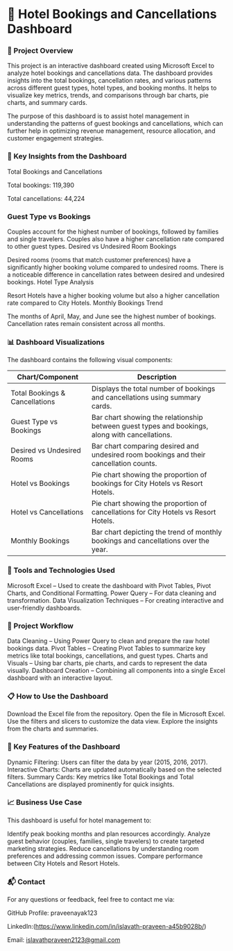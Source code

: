 
# 🏨 Hotel Bookings and Cancellations Dashboard
### 📌 Project Overview
This project is an interactive dashboard created using Microsoft Excel to analyze hotel bookings and cancellations data. The dashboard provides insights into the total bookings, cancellation rates, and various patterns across different guest types, hotel types, and booking months. It helps to visualize key metrics, trends, and comparisons through bar charts, pie charts, and summary cards.

The purpose of this dashboard is to assist hotel management in understanding the patterns of guest bookings and cancellations, which can further help in optimizing revenue management, resource allocation, and customer engagement strategies.

### 🎯 Key Insights from the Dashboard
Total Bookings and Cancellations

Total bookings: 119,390

Total cancellations: 44,224

### Guest Type vs Bookings

Couples account for the highest number of bookings, followed by families and single travelers.
Couples also have a higher cancellation rate compared to other guest types.
Desired vs Undesired Room Bookings

Desired rooms (rooms that match customer preferences) have a significantly higher booking volume compared to undesired rooms.
There is a noticeable difference in cancellation rates between desired and undesired bookings.
Hotel Type Analysis

Resort Hotels have a higher booking volume but also a higher cancellation rate compared to City Hotels.
Monthly Bookings Trend

The months of April, May, and June see the highest number of bookings.
Cancellation rates remain consistent across all months.
### 📊 Dashboard Visualizations
The dashboard contains the following visual components:

| Chart/Component | Description |
|--------------------|-----------------------------|
|Total Bookings & Cancellations|Displays the total number of bookings and cancellations using summary cards.|
|Guest Type vs Bookings|	Bar chart showing the relationship between guest types and bookings, along with cancellations.|
Desired vs Undesired Rooms|	Bar chart comparing desired and undesired room bookings and their cancellation counts.|
Hotel vs Bookings|	Pie chart showing the proportion of bookings for City Hotels vs Resort Hotels.|
Hotel vs Cancellations|	Pie chart showing the proportion of cancellations for City Hotels vs Resort Hotels.|
Monthly Bookings|	Bar chart depicting the trend of monthly bookings and cancellations over the year.|


### 🧰 Tools and Technologies Used
Microsoft Excel – Used to create the dashboard with Pivot Tables, Pivot Charts, and Conditional Formatting.
Power Query – For data cleaning and transformation.
Data Visualization Techniques – For creating interactive and user-friendly dashboards.
### 🔄 Project Workflow
Data Cleaning – Using Power Query to clean and prepare the raw hotel bookings data.
Pivot Tables – Creating Pivot Tables to summarize key metrics like total bookings, cancellations, and guest types.
Charts and Visuals – Using bar charts, pie charts, and cards to represent the data visually.
Dashboard Creation – Combining all components into a single Excel dashboard with an interactive layout.
### 📋 How to Use the Dashboard
Download the Excel file from the repository.
Open the file in Microsoft Excel.
Use the filters and slicers to customize the data view.
Explore the insights from the charts and summaries.
### 🚀 Key Features of the Dashboard
Dynamic Filtering: Users can filter the data by year (2015, 2016, 2017).
Interactive Charts: Charts are updated automatically based on the selected filters.
Summary Cards: Key metrics like Total Bookings and Total Cancellations are displayed prominently for quick insights.
### 📈 Business Use Case
This dashboard is useful for hotel management to:

Identify peak booking months and plan resources accordingly.
Analyze guest behavior (couples, families, single travelers) to create targeted marketing strategies.
Reduce cancellations by understanding room preferences and addressing common issues.
Compare performance between City Hotels and Resort Hotels.
### 📬 Contact
For any questions or feedback, feel free to contact me via:

GitHub Profile: praveenayak123

LinkedIn:(https://www.linkedin.com/in/islavath-praveen-a45b9028b/)

Email: islavathpraveen2123@gmail.com
